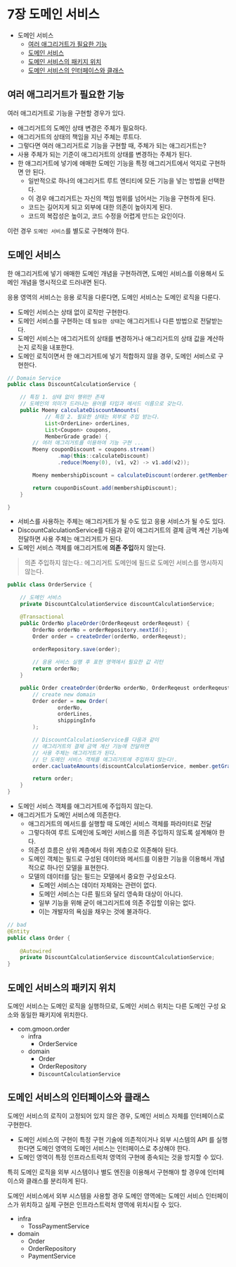 # 7장 도메인 서비스

- 도메인 서비스
  - [여러 애그리거트가 필요한 기능](#여러-애그리거트가-필요한-기능)
  - [도메인 서비스](#도메인-서비스)
  - [도메인 서비스의 패키지 위치](#도메인-서비스의-패키지-위치)
  - [도메인 서비스의 인터페이스와 클래스](#도메인-서비스의-인터페이스와-클래스)

## 여러 애그리거트가 필요한 기능

여러 애그리거트로 기능을 구현할 경우가 있다.

- 애그리거트의 도메인 상태 변경은 주체가 필요하다.
- 애그리거트의 상태의 책임을 지닌 주체는 루트다.
- 그렇다면 여러 애그리거트로 기능을 구현할 때, 주체가 되는 애그리거트는?
- 사용 주체가 되는 기준이 애그리거트의 상태를 변경하는 주체가 된다.
- 한 애그리거트에 넣기에 애매한 도메인 기능을 특정 애그리거트에서 억지로 구현하면 안 된다.
  - 일반적으로 하나의 애그리거트 루트 엔티티에 모든 기능을 넣는 방법을 선택한다.
  - 이 경우 애그리거트는 자신의 책임 범위를 넘어서는 기능을 구현하게 된다.
  - 코드는 길어지게 되고 외부에 대한 의존이 높아지게 된다.
  - 코드의 복잡성은 높이고, 코드 수정을 어렵게 만드는 요인이다.

이런 경우 `도메인 서비스`를 별도로 구현해야 한다.

## 도메인 서비스

한 애그리거트에 넣기 애매한 도메인 개념을 구현하려면, 도메인 서비스를 이용해서 도메인 개념을 명시적으로 드러내면 된다.

응용 영역의 서비스는 응용 로직을 다룬다면, 도메인 서비스는 도메인 로직을 다룬다.

- 도메인 서비스는 상태 없이 로직만 구현한다.
- 도메인 서비스를 구현하는 데 `필요한 상태`는 애그리거트나 다른 방법으로 전달받는다.
- 도메인 서비스는 애그리거트의 상태를 변경하거나 애그리거트의 상태 값을 계산하는지 로직을 내포한다.
- 도메인 로직이면서 한 애그리거트에 넣기 적합하지 않을 경우, 도메인 서비스로 구현한다.

```java
// Domain Service
public class DiscountCalculationService {

    // 특징 1. 상태 없이 행위만 존재
    // 도메인의 의미가 드러나는 용어를 타입과 메서드 이름으로 갖는다.
    public Moeny calculateDiscountAmounts(
            // 특징 2. 필요한 상태는 외부로 주입 받는다.
            List<OrderLine> orderLines,
            List<Coupon> coupons,
            MemberGrade grade) {
        // 여러 애그리거트를 이용하여 기능 구현 ...
        Moeny couponDiscount = coupons.stream()
                .map(this::calculateDiscount)
                .reduce(Moeny(0), (v1, v2) -> v1.add(v2));

        Moeny membershipDiscount = calculateDiscount(orderer.getMember().getGrade());

        return couponDisCount.add(membershipDiscount);
    }

}
```

- 서비스를 사용하는 주체는 애그리거트가 될 수도 있고 응용 서비스가 될 수도 있다.
- DiscountCalculationService를 다음과 같이 애그리거트의 결제 금액 계산 기능에 전달하면 사용 주체는 애그리거트가 된다.
- 도메인 서비스 객체를 애그리거트에 **의존 주입**하지 않는다.

> 의존 주입하지 않는다.: 에그리거트 도메인에 필드로 도메인 서비스를 명시하지 않는다.

```java
public class OrderService {

    // 도메인 서비스
    private DiscountCalculationService discountCalculationService;

    @Transactional
    public OrderNo placeOrder(OrderReqeust orderReqeust) {
        OrderNo orderNo = orderRepository.nextId();
        Order order = createOrder(orderNo, orderReqeust);

        orderRepository.save(order);
        
        // 응용 서비스 실행 후 표현 영역에서 필요한 값 리턴
        return orderNo;
    }

    public Order createOrder(OrderNo orderNo, OrderReqeust orderReqeust) {
        // create new domain
        Order order = new Order(
                orderNo,
                orderLines,
                shippingInfo
        );

        // DiscountCalculationService를 다음과 같이 
        // 애그리거트의 결제 금액 계산 기능에 전달하면 
        // 사용 주체는 애그리거트가 된다.
        // 단 도메인 서비스 객체를 애그리거트에 주입하지 않는다!.
        order.cacluateAmounts(discountCalculationService, member.getGrade());

        return order;
    }
}
```

- 도메인 서비스 객체를 애그리거트에 주입하지 않는다.
- 애그리거트가 도메인 서비스에 의존한다.
  - 애그리거트의 메서드를 실행할 때 도메인 서비스 객체를 파라미터로 전달
  - 그렇다하여 루트 도메인에 도메인 서비스를 의존 주입하지 않도록 설계해야 한다.
  - 의존성 흐름은 상위 계층에서 하위 계층으로 의존해야 된다.
  - 도메인 객체는 필드로 구성된 데이터와 메서드를 이용한 기능을 이용해서 개념적으로 하나인 모델을 표현한다.
  - 모델의 데이터를 담는 필드는 모델에서 중요한 구성요소다.
    - 도메인 서비스는 데이터 자체와는 관련이 없다.
    - 도메인 서비스는 다른 필드와 달리 영속화 대상이 아니다.
    - 일부 기능을 위해 굳이 애그리거트에 의존 주입할 이유는 없다.
    - 이는 개발자의 욕심을 채우는 것에 불과하다.

```java
// bad
@Entity
public class Order {
    
    @Autowired
    private DiscountCalculationService discountCalculationService;
}
```

## 도메인 서비스의 패키지 위치

도메인 서비스는 도메인 로직을 실행하므로, 도메인 서비스 위치는 다른 도메인 구성 요소와 동일한 패키지에 위치한다.

- com.gmoon.order
  - infra
    - OrderService
  - domain
    - Order
    - OrderRepository
    - `DiscountCalculationService`

## 도메인 서비스의 인터페이스와 클래스

도메인 서비스의 로직이 고정되어 있지 않은 경우, 도메인 서비스 자체를 인터페이스로 구현한다.

- 도메인 서비스의 구현이 특정 구현 기술에 의존적이거나 외부 시스템의 API 를 실행한다면 도메인 영역의 도메인 서비스는 인터페이스로 추상해야 한다.
- 도메인 영역이 특정 인프라스트럭처 영역의 구현에 종속되는 것을 방지할 수 있다.

특히 도메인 로직을 외부 시스템이나 별도 엔진을 이용해서 구현해야 할 경우에 인터페이스와 클래스를 분리하게 된다.

도메인 서비스에서 외부 시스템을 사용할 경우 도메인 영역에는 도메인 서비스 인터페이스가 위치하고 실제 구현은 인프라스트럭처 영역에 위치시킬 수 있다.

- infra
  - TossPaymentService
- domain
  - Order
  - OrderRepository
  - PaymentService
